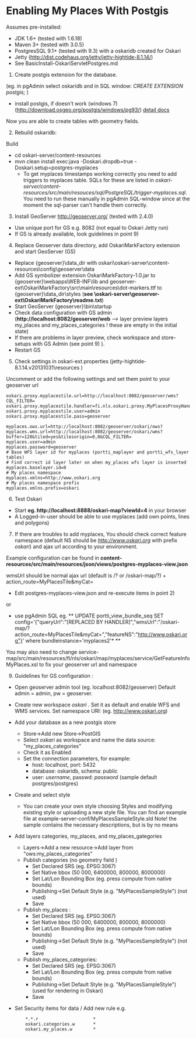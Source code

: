 # Enabling My Places With Postgis

Assumes pre-installed:

* JDK 1.6+ (tested with 1.6.18)
* Maven 3+ (tested with 3.0.5)
* PostgresSQL 9.1+ (tested with 9.3) with a oskaridb created for Oskari
* Jetty (http://dist.codehaus.org/jetty/jetty-hightide-8.1.14/)
* See BasicInstall-OskariServletPostgres.md


1) Create postgis extension for the database. 

(eg. in pgAdmin select oskaridb and in SQL window: *CREATE EXTENSION postgis;* ) 
- install postgis, if doesn't work (windows 7) (http://download.osgeo.org/postgis/windows/pg93/)
[detail docs](http://postgis.net/docs/postgis_installation.html#create_new_db_extensions)


Now you are able to create tables with geometry fields.

2) Rebuild oskaridb:

Build 

* cd  oskari-server/content-resources
* mvn clean install exec:java -Doskari.dropdb=true -Doskari.setup=postgres-myplaces
	* To get myplaces timestamps working correctly you need to add triggers to myplaces table. SQLs for these are listed in *oskari-server/content-resources/src/main/resouces/sql/PostgreSQL/trigger-myplaces.sql*. You need to run these manually in pgAdmin SQL-window  since at the moment the sql-parser can't handle them correctly.

3) Install GeoServer http://geoserver.org/ (tested with 2.4.0)

* Use unique port for GS  e.g. 8082 (not equal to Oskari Jetty run)
*   If GS is already available, look guidelines in point 9) 


4) Replace Geoserver data directory, add OskariMarkFactory extension and start GeoServer (GS)

* Replace {geoserver}\data_dir with oskari\oskari-server\content-resources\config\geoserver\data
* Add GS symbolizer extension OskariMarkFactory-1.0.jar to {geoserver}\webapps\WEB-INF\lib and geoserver-ext\OskariMarkFactory\src\main\resources\dot-markers.ttf to {geoserver}\data_dir\styles (**see \oskari-server\geoserver-ext\OskariMarkFactory\readme.txt**)
* Start GeoServer {geoserver}\bin\startup
* Check data configuration with GS admin  (**http://localhost:8082/geoserver/web** --> layer preview layers my_places and my_places_categories ! these are empty in the initial  state)
* If there are problems in layer preview, check workspace and store-setups with GS Admin (see point 9) ).
* Restart GS

5) Check settings in oskari-ext.properties (jetty-hightide-8.1.14.v20131031\resources )

Uncomment or add the following settings and set them point to your geoserver url

	oskari.proxy.myplacestile.url=http://localhost:8082/geoserver/wms?CQL_FILTER=
	oskari.proxy.myplacestile.handler=fi.nls.oskari.proxy.MyPlacesProxyHandler 
	oskari.proxy.myplacestile.user=admin
	oskari.proxy.myplacestile.pass=geoserver

	myplaces.ows.url=http://localhost:8082/geoserver/oskari/ows?
	myplaces.wms.url=http://localhost:8082/geoserver/oskari/wms?buffer=128&tiled=yes&tilesorigin=0,0&CQL_FILTER=
	myplaces.user=admin
	myplaces.password=geoserver
	# Base WFS layer id for myplaces (portti_maplayer and portti_wfs_layer tables)
	# Find correct id layer later on when my_places wfs layer is inserted
    myplaces.baselayer.id=0
    # My places namespace
    myplaces.xmlns=http://www.oskari.org
    # My places namespace prefix
    myplaces.xmlns.prefix=oskari


6) Test Oskari

*  Start **eg. http://localhost:8888/oskari-map?viewId=4** in your browser
* A Logged-in-user should be able to use myplaces (add own points, lines and polygons)

7) If there are troubles to add myplaces, You should check correct  feature namespace (default NS should be *http://www.oskari.org* with prefix *oskari*) and ajax url according to your environment.

Example configuration can be found in 
**content-resources/src/main/resources/json/views/postgres-myplaces-view.json**

wmsUrl should be normal ajax url (default is /? or /oskari-map/?) + action_route=MyPlacesTile&myCat=

* Edit postgres-myplaces-view.json and re-execute items in point  2)

or

* use pgAdmin SQL eg.
** UPDATE portti_view_bundle_seq SET config='{"queryUrl":"[REPLACED BY HANDLER]","wmsUrl":"/oskari-map/?action_route=MyPlacesTile&myCat=","featureNS":"http://www.oskari.org"}' 
 where bundleinstance='myplaces2'* **
  
You may also need to change service-map/src/main/resources/fi/nls/oskari/map/myplaces/service/GetFeatureInfoMyPlaces.xsl to fix your geoserver url and namespace

9) Guidelines for GS configuration : 

* Open geoserver admin tool (eg. localhost:8082/geoserver) Default admin = admin,  pw = geoserver.
* Create new workspace *oskari* . Set it as default and enable WFS and WMS services. Set namespace URI: (eg. http://www.oskari.org)
* Add your database as a new postgis store
	* Store->Add new Store->PostGIS
	* Select *oskari* as workspace and name the data source: "my_places_categories" 
	* Check it as Enabled
	* Set the connection parameters, for example: 
		* host: localhost, port: 5432
		* database: oskaridb, schema: public
		* user: *username*, passwd: *password* (sample default postgres/postgres)
* Create and select style		
	* You can create your own style choosing Styles and modifying existing style or uploading a new style file.
		You can find an example file at example-server-conf/MyPlacesSampleStyle.sld
		Note! the sample contains the necessary descriptions, but is by no means 
* Add layers categories, my_places, and my_places_gategories
	* Layers->Add a new resource->Add layer from "ows:my_places_categories"
	* Publish categories (no geometry field )
		* Set Declared SRS (eg. EPSG:3067)
		* Set Native bbox (50 000, 6400000, 800000, 8000000)
		* Set Lat/Lon Bounding Box (eg. press compute from native bounds)
		* Publishing->Set Default Style (e.g. "MyPlacesSampleStyle") (not used)
		* Save
	* Publish my_places :
		* Set Declared SRS (eg. EPSG:3067)
		* Set Native bbox (50 000, 6400000, 800000, 8000000)
		* Set Lat/Lon Bounding Box (eg. press compute from native bounds)
		* Publishing->Set Default Style (e.g. "MyPlacesSampleStyle") (not used)
		* Save
	* Publish my_places_categories:
		* Set Declared SRS (eg. EPSG:3067)
		* Set Lat/Lon Bounding Box (eg. press compute from native bounds)
		* Publishing->Set Default Style (e.g. "MyPlacesSampleStyle") (used for rendering in Oskari)
		* Save
* Set Security items for data / Add new rule
  e.g.

          *.*.r                     *
	      oskari.categories.w       *
	      oskari.my_places.w        *